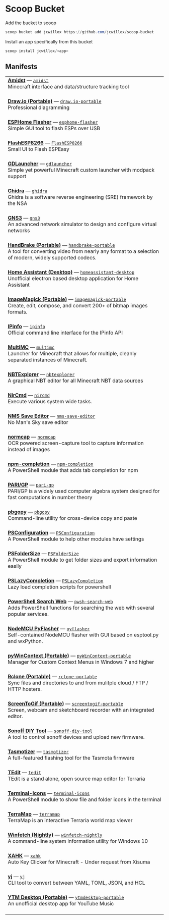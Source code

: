 # Scoop Bucket

Add the bucket to scoop

```powershell
scoop bucket add jcwillox https://github.com/jcwillox/scoop-bucket
```

Install an app specifically from this bucket

```powershell
scoop install jcwillox/<app>
```

## Manifests

<table>
<tr><td><a href='https://github.com/toolbox4minecraft/amidst'><b>Amidst</b></a> — <a href='bucket/amidst.json'><code>amidst</code></a> <br> Minecraft interface and data/structure tracking tool <br><br></td></tr>
<tr><td><a href='https://www.draw.io'><b>Draw.io (Portable)</b></a> — <a href='bucket/draw.io-portable.json'><code>draw.io-portable</code></a> <br> Professional diagramming <br><br></td></tr>
<tr><td><a href='https://github.com/esphome/esphome-flasher'><b>ESPHome Flasher</b></a> — <a href='bucket/esphome-flasher.json'><code>esphome-flasher</code></a> <br> Simple GUI tool to flash ESPs over USB <br><br></td></tr>
<tr><td><a href='https://github.com/BattloXX/ESPEasyFlasher'><b>FlashESP8266</b></a> — <a href='bucket/FlashESP8266.json'><code>FlashESP8266</code></a> <br> Small UI to Flash ESPEasy <br><br></td></tr>
<tr><td><a href='https://gdevs.io/'><b>GDLauncher</b></a> — <a href='bucket/gdlauncher.json'><code>gdlauncher</code></a> <br> Simple yet powerful Minecraft custom launcher with modpack support <br><br></td></tr>
<tr><td><a href='https://ghidra-sre.org/'><b>Ghidra</b></a> — <a href='bucket/ghidra.json'><code>ghidra</code></a> <br> Ghidra is a software reverse engineering (SRE) framework by the NSA <br><br></td></tr>
<tr><td><a href='https://gns3.com'><b>GNS3</b></a> — <a href='bucket/gns3.json'><code>gns3</code></a> <br> An advanced network simulator to design and configure virtual networks <br><br></td></tr>
<tr><td><a href='https://handbrake.fr'><b>HandBrake (Portable)</b></a> — <a href='bucket/handbrake-portable.json'><code>handbrake-portable</code></a> <br> A tool for converting video from nearly any format to a selection of modern, widely supported codecs. <br><br></td></tr>
<tr><td><a href='https://github.com/mrvnklm/homeassistant-desktop'><b>Home Assistant (Desktop)</b></a> — <a href='bucket/homeassistant-desktop.json'><code>homeassistant-desktop</code></a> <br> Unofficial electron based desktop application for Home Assistant <br><br></td></tr>
<tr><td><a href='https://imagemagick.org/'><b>ImageMagick (Portable)</b></a> — <a href='bucket/imagemagick-portable.json'><code>imagemagick-portable</code></a> <br> Create, edit, compose, and convert 200+ of bitmap images formats. <br><br></td></tr>
<tr><td><a href='https://github.com/ipinfo/cli'><b>IPinfo</b></a> — <a href='bucket/ipinfo.json'><code>ipinfo</code></a> <br> Official command line interface for the IPinfo API <br><br></td></tr>
<tr><td><a href='https://multimc.org/'><b>MultiMC</b></a> — <a href='bucket/multimc.json'><code>multimc</code></a> <br> Launcher for Minecraft that allows for multiple, cleanly separated instances of Minecraft. <br><br></td></tr>
<tr><td><a href='https://github.com/jaquadro/NBTExplorer'><b>NBTExplorer</b></a> — <a href='bucket/nbtexplorer.json'><code>nbtexplorer</code></a> <br> A graphical NBT editor for all Minecraft NBT data sources <br><br></td></tr>
<tr><td><a href='https://www.nirsoft.net/utils/nircmd.html'><b>NirCmd</b></a> — <a href='bucket/nircmd.json'><code>nircmd</code></a> <br> Execute various system wide tasks. <br><br></td></tr>
<tr><td><a href='https://github.com/goatfungus/NMSSaveEditor'><b>NMS Save Editor</b></a> — <a href='bucket/nms-save-editor.json'><code>nms-save-editor</code></a> <br> No Man's Sky save editor <br><br></td></tr>
<tr><td><a href='https://github.com/dynobo/normcap'><b>normcap</b></a> — <a href='bucket/normcap.json'><code>normcap</code></a> <br> OCR powered screen-capture tool to capture information instead of images <br><br></td></tr>
<tr><td><a href='https://github.com/PowerShell-Completion/npm-completion'><b>npm-completion</b></a> — <a href='bucket/npm-completion.json'><code>npm-completion</code></a> <br> A PowerShell module that adds tab completion for npm <br><br></td></tr>
<tr><td><a href='https://pari.math.u-bordeaux.fr/'><b>PARI/GP</b></a> — <a href='bucket/pari-gp.json'><code>pari-gp</code></a> <br> PARI/GP is a widely used computer algebra system designed for fast computations in number theory <br><br></td></tr>
<tr><td><a href='https://github.com/nakabonne/pbgopy'><b>pbgopy</b></a> — <a href='bucket/pbgopy.json'><code>pbgopy</code></a> <br> Command-line utility for cross-device copy and paste <br><br></td></tr>
<tr><td><a href='https://github.com/PoshCode/Configuration'><b>PSConfiguration</b></a> — <a href='bucket/PSConfiguration.json'><code>PSConfiguration</code></a> <br> A PowerShell module to help other modules have settings <br><br></td></tr>
<tr><td><a href='https://github.com/gngrninja/PSFolderSize'><b>PSFolderSize</b></a> — <a href='bucket/PSFolderSize.json'><code>PSFolderSize</code></a> <br> A PowerShell module to get folder sizes and export information easily <br><br></td></tr>
<tr><td><a href='https://github.com/Cologler/PSLazyCompletion'><b>PSLazyCompletion</b></a> — <a href='bucket/PSLazyCompletion.json'><code>PSLazyCompletion</code></a> <br> Lazy load completion scripts for powershell <br><br></td></tr>
<tr><td><a href='https://github.com/jcwillox/pwsh-search-web'><b>PowerShell Search Web</b></a> — <a href='bucket/pwsh-search-web.json'><code>pwsh-search-web</code></a> <br> Adds PowerShell functions for searching the web with several popular services. <br><br></td></tr>
<tr><td><a href='https://github.com/marcelstoer/nodemcu-pyflasher'><b>NodeMCU PyFlasher</b></a> — <a href='bucket/pyflasher.json'><code>pyflasher</code></a> <br> Self-contained NodeMCU flasher with GUI based on esptool.py and wxPython. <br><br></td></tr>
<tr><td><a href='https://github.com/VodBox/pyWinContext'><b>pyWinContext (Portable)</b></a> — <a href='bucket/pyWinContext-portable.json'><code>pyWinContext-portable</code></a> <br> Manager for Custom Context Menus in Windows 7 and higher <br><br></td></tr>
<tr><td><a href='https://rclone.org'><b>Rclone (Portable)</b></a> — <a href='bucket/rclone-portable.json'><code>rclone-portable</code></a> <br> Sync files and directories to and from mulitple cloud / FTP / HTTP hosters. <br><br></td></tr>
<tr><td><a href='https://www.screentogif.com/'><b>ScreenToGif (Portable)</b></a> — <a href='bucket/screentogif-portable.json'><code>screentogif-portable</code></a> <br> Screen, webcam and sketchboard recorder with an integrated editor. <br><br></td></tr>
<tr><td><a href='https://github.com/itead/Sonoff_Devices_DIY_Tools'><b>Sonoff DIY Tool</b></a> — <a href='bucket/sonoff-diy-tool.json'><code>sonoff-diy-tool</code></a> <br> A tool to control sonoff devices and upload new firmware. <br><br></td></tr>
<tr><td><a href='https://github.com/tasmota/tasmotizer'><b>Tasmotizer</b></a> — <a href='bucket/tasmotizer.json'><code>tasmotizer</code></a> <br> A full-featured flashing tool for the Tasmota firmware <br><br></td></tr>
<tr><td><a href='https://github.com/TEdit/Terraria-Map-Editor'><b>TEdit</b></a> — <a href='bucket/tedit.json'><code>tedit</code></a> <br> TEdit is a stand alone, open source map editor for Terraria <br><br></td></tr>
<tr><td><a href='https://github.com/devblackops/Terminal-Icons'><b>Terminal-Icons</b></a> — <a href='bucket/terminal-icons.json'><code>terminal-icons</code></a> <br> A PowerShell module to show file and folder icons in the terminal <br><br></td></tr>
<tr><td><a href='https://terramap.github.io/windows.html'><b>TerraMap</b></a> — <a href='bucket/terramap.json'><code>terramap</code></a> <br> TerraMap is an interactive Terraria world map viewer <br><br></td></tr>
<tr><td><a href='https://github.com/lptstr/winfetch'><b>Winfetch (Nightly)</b></a> — <a href='bucket/winfetch-nightly.json'><code>winfetch-nightly</code></a> <br> A command-line system information utility for Windows 10 <br><br></td></tr>
<tr><td><a href='https://github.com/monpjc/XAHK'><b>XAHK</b></a> — <a href='bucket/xahk.json'><code>xahk</code></a> <br> Auto Key Clicker for Minecraft - Under request from Xisuma <br><br></td></tr>
<tr><td><a href='https://github.com/sclevine/yj'><b>yj</b></a> — <a href='bucket/yj.json'><code>yj</code></a> <br> CLI tool to convert between YAML, TOML, JSON, and HCL <br><br></td></tr>
<tr><td><a href='https://ytmdesktop.app'><b>YTM Desktop (Portable)</b></a> — <a href='bucket/ytmdesktop-portable.json'><code>ytmdesktop-portable</code></a> <br> An unofficial desktop app for YouTube Music <br><br></td></tr>
</table>
